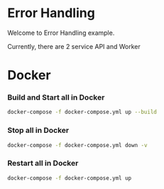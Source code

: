 # Error Handling

Welcome to Error Handling example.

Currently, there are 2 service API and Worker


# Docker

### Build and Start all in Docker
```sh
docker-compose -f docker-compose.yml up --build
```
### Stop all in Docker
```sh
docker-compose -f docker-compose.yml down -v
```
### Restart all in Docker
```sh
docker-compose -f docker-compose.yml up
```
